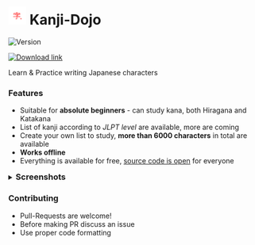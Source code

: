 # ![](assets/github_icon.png) Kanji-Dojo

![Version](https://img.shields.io/badge/Latest_version-0.6-blue.svg)

[![Download link](https://img.shields.io/badge/Download-Google_Play-brightgreen.svg)](https://play.google.com/store/apps/details?id=ua.syt0r.kanji)

Learn & Practice writing Japanese characters

### Features
- Suitable for <b>absolute beginners</b> - can study kana, both Hiragana and Katakana
- List of kanji according to <i>JLPT level</i> are available, more are coming
- Create your own list to study, <b>more than 6000 characters</b> in total are available
- <b>Works offline</b>
- Everything is available for free, <u>source code is open</u> for everyone

<details>
<summary><h3 style="display: inline">Screenshots</h3></summary>

![](assets/screenshot_phone_1.png)
![](assets/screenshot_phone_2.png)
![](assets/screenshot_phone_3.png)
![](assets/screenshot_phone_4.png)

</details>

### Contributing
- Pull-Requests are welcome!
- Before making PR discuss an issue 
- Use proper code formatting


